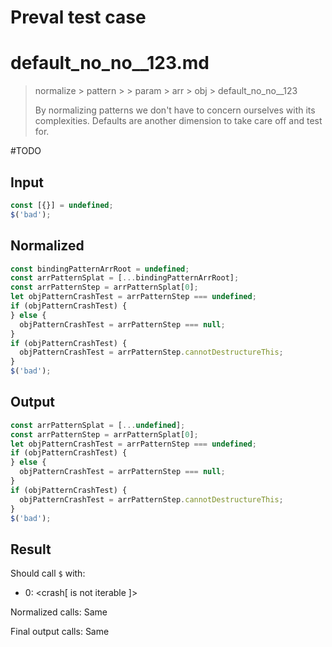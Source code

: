 # Preval test case

# default_no_no__123.md

> normalize > pattern >  > param > arr > obj > default_no_no__123
>
> By normalizing patterns we don't have to concern ourselves with its complexities. Defaults are another dimension to take care off and test for.

#TODO

## Input

`````js filename=intro
const [{}] = undefined;
$('bad');
`````

## Normalized

`````js filename=intro
const bindingPatternArrRoot = undefined;
const arrPatternSplat = [...bindingPatternArrRoot];
const arrPatternStep = arrPatternSplat[0];
let objPatternCrashTest = arrPatternStep === undefined;
if (objPatternCrashTest) {
} else {
  objPatternCrashTest = arrPatternStep === null;
}
if (objPatternCrashTest) {
  objPatternCrashTest = arrPatternStep.cannotDestructureThis;
}
$('bad');
`````

## Output

`````js filename=intro
const arrPatternSplat = [...undefined];
const arrPatternStep = arrPatternSplat[0];
let objPatternCrashTest = arrPatternStep === undefined;
if (objPatternCrashTest) {
} else {
  objPatternCrashTest = arrPatternStep === null;
}
if (objPatternCrashTest) {
  objPatternCrashTest = arrPatternStep.cannotDestructureThis;
}
$('bad');
`````

## Result

Should call `$` with:
 - 0: <crash[ <ref> is not iterable ]>

Normalized calls: Same

Final output calls: Same
